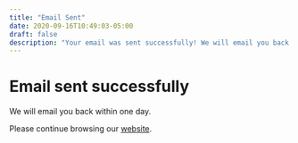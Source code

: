```yaml
---
title: "Email Sent"
date: 2020-09-16T10:49:03-05:00
draft: false
description: "Your email was sent successfully! We will email you back within one day."
---
```

Email sent successfully
=======================

We will email you back within one day.

Please continue browsing our [website](/).
